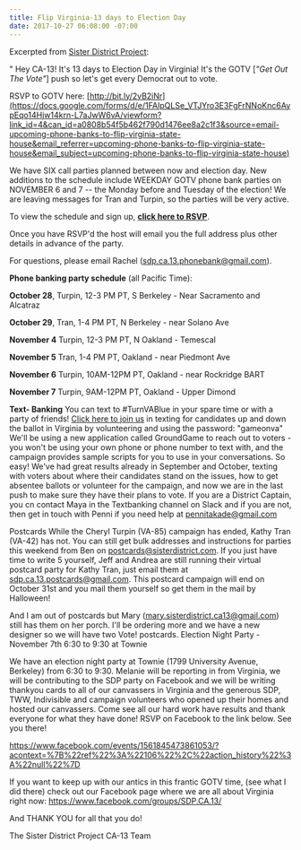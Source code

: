 ```yaml
---
title: Flip Virginia-13 days to Election Day
date: 2017-10-27 06:08:00 -07:00
---
```


Excerpted from [Sister District Project](https://www.sisterdistrict.com/):

"  Hey CA-13! It's 13 days to Election Day in Virginia!
It's the GOTV [*"Get Out The Vote"*] push so let's get every Democrat out to vote.
 
RSVP to GOTV here: [http://bit.ly/2vB2iNr](https://docs.google.com/forms/d/e/1FAIpQLSe_VTJYro3E3FgFrNNoKnc6AypEqo14Hjw14krn-L7aJwW6vA/viewform?link_id=4&can_id=a0808b54f5b462f790d1476ee8a2c1f3&source=email-upcoming-phone-banks-to-flip-virginia-state-house&email_referrer=upcoming-phone-banks-to-flip-virginia-state-house&email_subject=upcoming-phone-banks-to-flip-virginia-state-house)

We have SIX call parties planned between now and election day. New additions to the schedule include WEEKDAY GOTV phone bank parties on NOVEMBER 6 and 7 -- the Monday before and Tuesday of the election! We are leaving messages for Tran and Turpin, so the parties will be very active.

To view the schedule and sign up, [**click here to RSVP**](http://bit.ly/2vB2iNr). 

Once you have RSVP'd the host will email you the full address plus other details in advance of the party.

For questions, please email Rachel (sdp.ca.13.phonebank@gmail.com).

**Phone banking party schedule** (all Pacific Time):

**October 28**, Turpin, 12-3 PM PT, S Berkeley - Near Sacramento and Alcatraz

**October 29**, Tran, 1-4 PM PT, N Berkeley - near Solano Ave

**November 4** Turpin, 12-3 PM PT, N Oakland - Temescal

**November 5** Tran, 1-4 PM PT, Oakland - near Piedmont Ave

**November 6** Turpin, 10AM-12PM PT, Oakland - near Rockridge BART

**November 7** Turpin, 9AM-12PM PT, Oakland - Upper Dimond


**Text- Banking**
You can text to #TurnVABlue in your spare time or with a party of friends!  [Click here to join us](https://www.sisterdistrict.com/programs/textbanking/) in texting for candidates up and down the ballot in Virginia by volunteering and using the password: "gameonva"  We'll be using a new application called GroundGame to reach out to voters - you won't be using your own phone or phone number to text with, and the campaign provides sample scripts for you to use in your conversations.  So easy!  We've had great results already in September and October, texting with voters about where their candidates stand on the issues, how to get absentee ballots or volunteer for the campaign, and now we are in the last push to make sure they have their plans to vote. If you are a District Captain, you cn contact Maya in the Textbanking channel on Slack and if you are not, then get in touch with Penni if you need help at pennitakade@gmail.com

Postcards
While the Cheryl Turpin (VA-85) campaign has ended, Kathy Tran (VA-42) has not.  You can still get bulk addresses and instructions for parties this weekend from Ben on postcards@sisterdistrict.com.  If you just have time to write 5 yourself, Jeff and Andrea are still running their virtual postcard party for Kathy Tran, just email them at sdp.ca.13.postcards@gmail.com.  This postcard campaign will end on October 31st and you mail them yourself so get them in the mail by Halloween!

And I am out of postcards but Mary (mary.sisterdistrict.ca13@gmail.com) still has them on her porch.  I'll be ordering more and we have a new designer so we will have two Vote! postcards.
Election Night Party - November 7th 6:30 to 9:30 at Townie

We have an election night party at  Townie (1799 University Avenue, Berkeley) from 6:30 to 9:30.  Melanie will be reporting in from Virginia, we will be contributing to the SDP party on Facebook and we will be writing thankyou cards to all of our canvassers in Virginia and the generous SDP, TWW, Indivisible and campaign volunteers who opened up their homes and hosted our canvassers.  Come see all our hard work have results and thank everyone for what they have done!  RSVP on Facebook to the link below.  See you there!

https://www.facebook.com/events/1561845473861053/?acontext=%7B%22ref%22%3A%22106%22%2C%22action_history%22%3A%22null%22%7D




If you want to keep up with our antics in this frantic GOTV time, (see what I did there) check out our Facebook page where we are all about Virginia right now: 
https://www.facebook.com/groups/SDP.CA.13/


And THANK YOU for all that you do!

The Sister District Project CA-13 Team